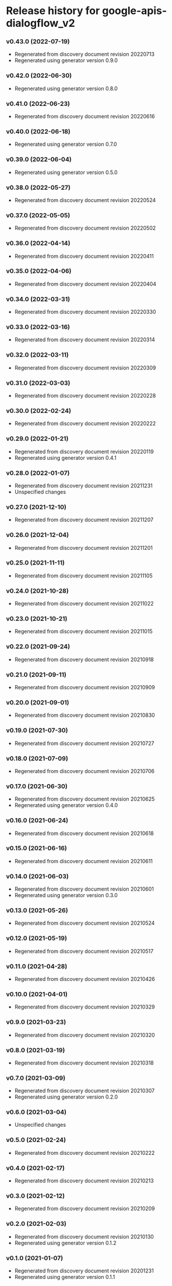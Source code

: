 # Release history for google-apis-dialogflow_v2

### v0.43.0 (2022-07-19)

* Regenerated from discovery document revision 20220713
* Regenerated using generator version 0.9.0

### v0.42.0 (2022-06-30)

* Regenerated using generator version 0.8.0

### v0.41.0 (2022-06-23)

* Regenerated from discovery document revision 20220616

### v0.40.0 (2022-06-18)

* Regenerated using generator version 0.7.0

### v0.39.0 (2022-06-04)

* Regenerated using generator version 0.5.0

### v0.38.0 (2022-05-27)

* Regenerated from discovery document revision 20220524

### v0.37.0 (2022-05-05)

* Regenerated from discovery document revision 20220502

### v0.36.0 (2022-04-14)

* Regenerated from discovery document revision 20220411

### v0.35.0 (2022-04-06)

* Regenerated from discovery document revision 20220404

### v0.34.0 (2022-03-31)

* Regenerated from discovery document revision 20220330

### v0.33.0 (2022-03-16)

* Regenerated from discovery document revision 20220314

### v0.32.0 (2022-03-11)

* Regenerated from discovery document revision 20220309

### v0.31.0 (2022-03-03)

* Regenerated from discovery document revision 20220228

### v0.30.0 (2022-02-24)

* Regenerated from discovery document revision 20220222

### v0.29.0 (2022-01-21)

* Regenerated from discovery document revision 20220119
* Regenerated using generator version 0.4.1

### v0.28.0 (2022-01-07)

* Regenerated from discovery document revision 20211231
* Unspecified changes

### v0.27.0 (2021-12-10)

* Regenerated from discovery document revision 20211207

### v0.26.0 (2021-12-04)

* Regenerated from discovery document revision 20211201

### v0.25.0 (2021-11-11)

* Regenerated from discovery document revision 20211105

### v0.24.0 (2021-10-28)

* Regenerated from discovery document revision 20211022

### v0.23.0 (2021-10-21)

* Regenerated from discovery document revision 20211015

### v0.22.0 (2021-09-24)

* Regenerated from discovery document revision 20210918

### v0.21.0 (2021-09-11)

* Regenerated from discovery document revision 20210909

### v0.20.0 (2021-09-01)

* Regenerated from discovery document revision 20210830

### v0.19.0 (2021-07-30)

* Regenerated from discovery document revision 20210727

### v0.18.0 (2021-07-09)

* Regenerated from discovery document revision 20210706

### v0.17.0 (2021-06-30)

* Regenerated from discovery document revision 20210625
* Regenerated using generator version 0.4.0

### v0.16.0 (2021-06-24)

* Regenerated from discovery document revision 20210618

### v0.15.0 (2021-06-16)

* Regenerated from discovery document revision 20210611

### v0.14.0 (2021-06-03)

* Regenerated from discovery document revision 20210601
* Regenerated using generator version 0.3.0

### v0.13.0 (2021-05-26)

* Regenerated from discovery document revision 20210524

### v0.12.0 (2021-05-19)

* Regenerated from discovery document revision 20210517

### v0.11.0 (2021-04-28)

* Regenerated from discovery document revision 20210426

### v0.10.0 (2021-04-01)

* Regenerated from discovery document revision 20210329

### v0.9.0 (2021-03-23)

* Regenerated from discovery document revision 20210320

### v0.8.0 (2021-03-19)

* Regenerated from discovery document revision 20210318

### v0.7.0 (2021-03-09)

* Regenerated from discovery document revision 20210307
* Regenerated using generator version 0.2.0

### v0.6.0 (2021-03-04)

* Unspecified changes

### v0.5.0 (2021-02-24)

* Regenerated from discovery document revision 20210222

### v0.4.0 (2021-02-17)

* Regenerated from discovery document revision 20210213

### v0.3.0 (2021-02-12)

* Regenerated from discovery document revision 20210209

### v0.2.0 (2021-02-03)

* Regenerated from discovery document revision 20210130
* Regenerated using generator version 0.1.2

### v0.1.0 (2021-01-07)

* Regenerated from discovery document revision 20201231
* Regenerated using generator version 0.1.1

